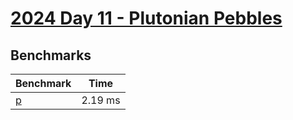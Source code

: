 # [2024 Day 11 - Plutonian Pebbles](https://adventofcode.com/2024/day/11)

## Benchmarks

<!-- BEGIN benches -->
| Benchmark            | Time    |
| -------------------- | ------- |
| [p](./src/lib.rs#L4) | 2.19 ms |

<!-- END benches -->
<!-- BEGIN other_benches -->

<!-- END other_benches -->